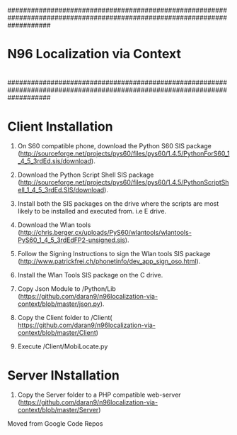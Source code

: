 ###########################################################################################################################
#                                                                                                                         #
#                                    N96 Localization via Context                                                         #
#                                                                                                                         #
###########################################################################################################################

Client Installation
===================

1) On S60 compatible phone, download the Python S60 SIS package (http://sourceforge.net/projects/pys60/files/pys60/1.4.5/PythonForS60_1_4_5_3rdEd.sis/download).

2) Download the Python Script Shell SIS package (http://sourceforge.net/projects/pys60/files/pys60/1.4.5/PythonScriptShell_1_4_5_3rdEd.SIS/download).

3) Install both the SIS packages on the drive where the scripts are most likely to be installed and executed from. i.e E drive.

4) Download the Wlan tools (http://chris.berger.cx/uploads/PyS60/wlantools/wlantools-PyS60_1_4_5_3rdEdFP2-unsigned.sis).

5) Follow the Signing Instructions to sign the Wlan tools SIS package (http://www.patrickfrei.ch/phonetinfo/dev_app_sign_oso.html).

6) Install the Wlan Tools SIS package on the C drive.

7) Copy Json Module to <DRIVE>/Python/Lib (https://github.com/daran9/n96localization-via-context/blob/master/json.py).

8) Copy the Client folder to <DRIVE>/Client( https://github.com/daran9/n96localization-via-context/blob/master/Client) 

9) Execute <DRIVE>/Client/MobiLocate.py


Server INstallation
===================
1) Copy the Server folder to a PHP compatible web-server (https://github.com/daran9/n96localization-via-context/blob/master/Server) 



Moved from Google Code Repos